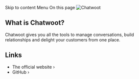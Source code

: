 Skip to content
Menu
On this page
![Chatwoot](https://user-images.githubusercontent.com/2246121/282256632-87f6a01b-6467-4e0e-8a93-7bbf66d03a17.png#gh-dark-mode-only)
## What is Chatwoot? ​
Chatwoot gives you all the tools to manage conversations, build relationships and delight your customers from one place.
## Links ​
  * The official website ›
  * GitHub ›


